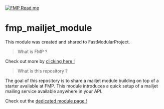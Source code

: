 <a href="https://fast-modular-project.com" target="_blank">
<img src="https://fast-modular-project.com/assets/share/readme-module.png" alt="FMP Read me" />
</a>

# fmp_mailjet_module

This module was created and shared to FastModularProject.

> What is FMP ?

Check out more by [clicking here !](https://fast-modular-project.com/)

> What is this repository ?

The goal of this repository is to share a mailjet module building on top of a starter available at FMP.
This module introduces a quick setup of a mailjet mailing service available anywhere in your API.

Check out the [dedicated module page !](https://fast-modular-project.com/)

